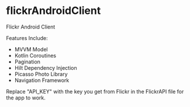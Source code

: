 # flickrAndroidClient
Flickr Android Client

Features Include:
  - MVVM Model
  - Kotlin Coroutines
  - Pagination
  - Hilt Dependency Injection
  - Picasso Photo Library
  - Navigation Framework
  
Replace "API_KEY" with the key you get from Flickr in the FlickrAPI file for the app to work.

  
